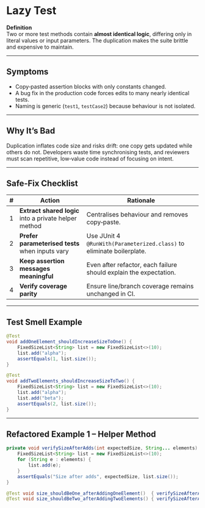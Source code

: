 # Lazy Test

**Definition**  
Two or more test methods contain **almost identical logic**, differing only in literal
values or input parameters. The duplication makes the suite brittle and expensive to
maintain.

---

## Symptoms
- Copy‑pasted assertion blocks with only constants changed.  
- A bug fix in the production code forces edits to many nearly identical tests.  
- Naming is generic (`test1`, `testCase2`) because behaviour is not isolated.

---

## Why It’s Bad
Duplication inflates code size and risks drift: one copy gets updated while others do not.
Developers waste time synchronising tests, and reviewers must scan repetitive, low‑value
code instead of focusing on intent.

---

## Safe‑Fix Checklist
| # | Action | Rationale |
|---|---|---|
| 1 | **Extract shared logic** into a private helper method | Centralises behaviour and removes copy‑paste. |
| 2 | **Prefer parameterised tests** when inputs vary | Use JUnit 4 `@RunWith(Parameterized.class)` to eliminate boilerplate. |
| 3 | **Keep assertion messages meaningful** | Even after refactor, each failure should explain the expectation. |
| 4 | **Verify coverage parity** | Ensure line/branch coverage remains unchanged in CI. |

---

## Test Smell Example
```java
@Test
void addOneElement_shouldIncreaseSizeToOne() {
    FixedSizeList<String> list = new FixedSizeList<>(10);
    list.add("alpha");
    assertEquals(1, list.size());
}

@Test
void addTwoElements_shouldIncreaseSizeToTwo() {
    FixedSizeList<String> list = new FixedSizeList<>(10);
    list.add("alpha");
    list.add("beta");
    assertEquals(2, list.size());
}
```

---

## Refactored Example 1 – Helper Method
```java
private void verifySizeAfterAdds(int expectedSize, String... elements) {
    FixedSizeList<String> list = new FixedSizeList<>(10);
    for (String e : elements) {
        list.add(e);
    }
    assertEquals("Size after adds", expectedSize, list.size());
}

@Test void size_shouldBeOne_afterAddingOneElement()  { verifySizeAfterAdds(1, "alpha"); }
@Test void size_shouldBeTwo_afterAddingTwoElements() { verifySizeAfterAdds(2, "alpha", "beta"); }
```